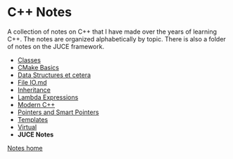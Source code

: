 # C++ Notes

A collection of notes on C++ that I have made over the years of learning C++. The notes are organized alphabetically by topic. There is also a folder of notes on the JUCE framework.

- [Classes](Classes.md)
- [CMake Basics](CMake%20Basics.md)
- [Data Structures et cetera](Data%20Structures%20Etc.md)
- [File IO.md](File%20IO.md)
- [Inheritance](Inheritance.md)
- [Lambda Expressions](Lambda%20Expressions.md)
- [Modern C++](Modern%20C++.md)
- [Pointers and Smart Pointers](Pointers%20and%20Smart%20Pointers.md)
- [Templates](Templates.md)
- [Virtual](Virtual.md)
- **JUCE Notes**

[Notes home](..\readme.md)
